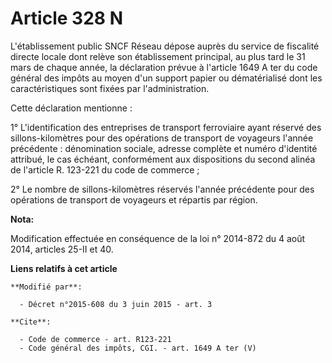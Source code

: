 # Article 328 N

L'établissement public SNCF Réseau dépose auprès du service de fiscalité directe locale dont relève son établissement
principal, au plus tard le 31 mars de chaque année, la déclaration prévue à l'article 1649 A ter du code général des impôts
au moyen d'un support papier ou dématérialisé dont les caractéristiques sont fixées par l'administration. 

Cette déclaration mentionne : 

1° L'identification des entreprises de transport ferroviaire ayant réservé des sillons-kilomètres pour des opérations de
transport de voyageurs l'année précédente : dénomination sociale, adresse complète et numéro d'identité attribué, le cas
échéant, conformément aux dispositions du second alinéa de l'article R. 123-221 du code de commerce ; 

2° Le nombre de sillons-kilomètres réservés l'année précédente pour des opérations de transport de voyageurs et répartis par
région.

**Nota:**

Modification effectuée en conséquence de la loi n° 2014-872 du 4 août 2014, articles 25-II et 40.

**Liens relatifs à cet article**

	**Modifié par**:

	  - Décret n°2015-608 du 3 juin 2015 - art. 3

	**Cite**:

	  - Code de commerce - art. R123-221
	  - Code général des impôts, CGI. - art. 1649 A ter (V)

